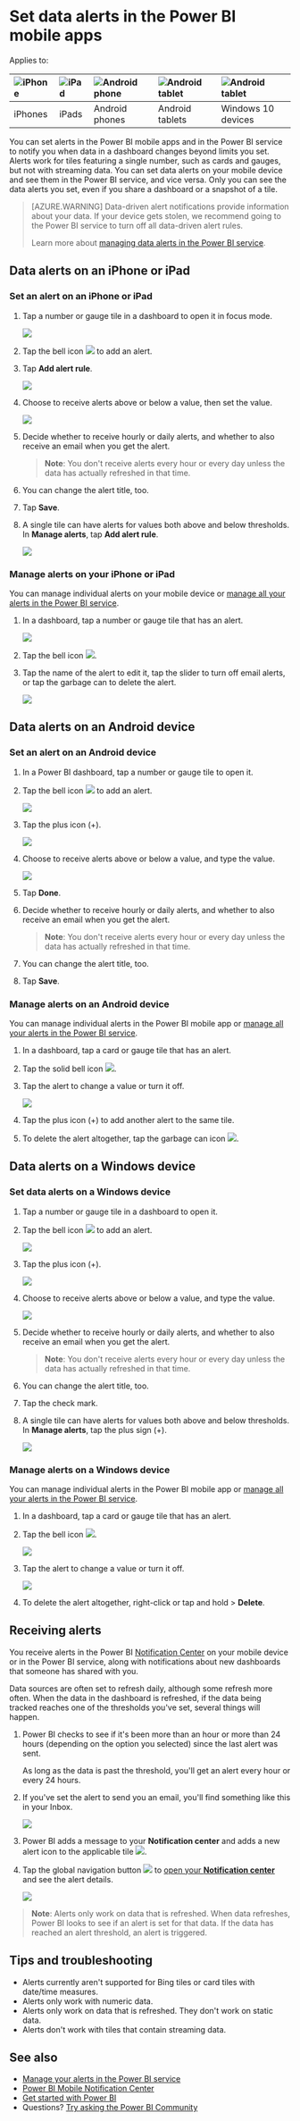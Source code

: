 <properties
   pageTitle="Set data alerts in the Power BI mobile apps"
   description="Learn to set alerts in the Power BI mobile apps and in the Power BI service to notify you when data in a dashboard changes beyond limits you set."
   services="powerbi"
   documentationCenter=""
   authors="maggiesMSFT"
   manager="erikre"
   backup=""
   editor=""
   tags=""
   qualityFocus="no"
   qualityDate=""/>

<tags
   ms.service="powerbi"
   ms.devlang="NA"
   ms.topic="article"
   ms.tgt_pltfrm="NA"
   ms.workload="powerbi"
   ms.date="03/31/2017"
   ms.author="maggies"/>

# Set data alerts in the Power BI mobile apps

Applies to:

| ![iPhone](media/powerbi-mobile-set-data-alerts-in-the-iphone-app/iphone-logo-50-px.png) | ![iPad](media/powerbi-mobile-set-data-alerts-in-the-iphone-app/ipad-logo-50-px.png) | ![Android phone](media/powerbi-mobile-set-data-alerts-in-the-iphone-app/android-phone-logo-50-px.png) | ![Android tablet](media/powerbi-mobile-set-data-alerts-in-the-iphone-app/android-tablet-logo-50-px.png) | ![Android tablet](media/powerbi-mobile-set-data-alerts-in-the-iphone-app/win-10-logo-50-px.png) |
|:------------------------|:----------------------------|:----------------------------|:----------------------------------------|:-----------------|
| iPhones | iPads | Android phones | Android tablets | Windows 10 devices |

You can set alerts in the Power BI mobile apps and in the Power BI service to notify you when data in a dashboard changes beyond limits you set. Alerts work for tiles featuring a single number, such as cards and gauges, but not with streaming data. You can set data alerts on your mobile device and see them in the Power BI service, and vice versa. Only you can see the data alerts you set, even if you share a dashboard or a snapshot of a tile.

> [AZURE.WARNING] Data-driven alert notifications provide information about your data. If your device gets stolen, we recommend going to the Power BI service to turn off all data-driven alert rules. 
> 
> Learn more about [managing data alerts in the Power BI service](powerbi-service-set-data-alerts.md).

## Data alerts on an iPhone or iPad

### Set an alert on an iPhone or iPad

1.  Tap a number or gauge tile in a dashboard to open it in focus mode.  

    ![](media/powerbi-mobile-set-data-alerts-in-the-iphone-app/power-bi-iphone-card-visual.png)

2.  Tap the bell icon ![](media/powerbi-mobile-set-data-alerts-in-the-iphone-app/power-bi-iphone-alert-icon.png) to add an alert.  

3.  Tap **Add alert rule**.

    ![](media/powerbi-mobile-set-data-alerts-in-the-iphone-app/power-bi-iphone-add-alert-rule.png)

4.  Choose to receive alerts above or below a value, then set the value.

    ![](media/powerbi-mobile-set-data-alerts-in-the-iphone-app/power-bi-iphone-set-alert-threshold.png)

4.  Decide whether to receive hourly or daily alerts, and whether to also receive an email when you get the alert.

    >**Note**: You don't receive alerts every hour or every day unless the data has actually refreshed in that time.

6.  You can change the alert title, too.

6.  Tap **Save**.

7.  A single tile can have alerts for values both above and below thresholds. In **Manage alerts**, tap **Add alert rule**.

    ![](media/powerbi-mobile-set-data-alerts-in-the-iphone-app/power-bi-iphone-add-another-alert-rule.png)

### Manage alerts on your iPhone or iPad

You can manage individual alerts on your mobile device or [manage all your alerts in the Power BI service](powerbi-service-set-data-alerts.md).

1.  In a dashboard, tap a number or gauge tile that has an alert.  

    ![](media/powerbi-mobile-set-data-alerts-in-the-iphone-app/power-bi-iphone-card-visual.png)

2.  Tap the bell icon ![](media/powerbi-mobile-set-data-alerts-in-the-iphone-app/power-bi-iphone-has-alert-icon.png).  

3. Tap the name of the alert to edit it, tap the slider to turn off email alerts, or tap the garbage can to delete the alert.

    ![](media/powerbi-mobile-set-data-alerts-in-the-iphone-app/power-bi-iphone-edit-delete-alert.png)

## Data alerts on an Android device

### Set an alert on an Android device

1.  In a Power BI dashboard, tap a number or gauge tile to open it.  

2.  Tap the bell icon ![](media/powerbi-mobile-set-data-alerts-in-the-iphone-app/power-bi-android-alert-icon.png) to add an alert.  

    ![](media/powerbi-mobile-set-data-alerts-in-the-iphone-app/power-bi-android-tap-alert.png)

3.  Tap the plus icon (+).

    ![](media/powerbi-mobile-set-data-alerts-in-the-iphone-app/power-bi-android-plus-alert.png)

4.  Choose to receive alerts above or below a value, and type the value.

    ![](media/powerbi-mobile-set-data-alerts-in-the-iphone-app/power-bi-android-tablet-set-alert-condition.png)

4.  Tap **Done**.

5.  Decide whether to receive hourly or daily alerts, and whether to also receive an email when you get the alert.

    >**Note**: You don't receive alerts every hour or every day unless the data has actually refreshed in that time.

6.  You can change the alert title, too.

6.  Tap **Save**.

### Manage alerts on an Android device

You can manage individual alerts in the Power BI mobile app or [manage all your alerts in the Power BI service](powerbi-service-set-data-alerts.md).

1.  In a dashboard, tap a card or gauge tile that has an alert.  

2.  Tap the solid bell icon ![](media/powerbi-mobile-set-data-alerts-in-the-iphone-app/power-bi-android-filled-alert-bell.png).  

3. Tap the alert to change a value or turn it off.

    ![](media/powerbi-mobile-set-data-alerts-in-the-iphone-app/power-bi-android-manage-alerts.png)

4. Tap the plus icon (+) to add another alert to the same tile.

4. To delete the alert altogether, tap the garbage can icon ![](media/powerbi-mobile-set-data-alerts-in-the-iphone-app/power-bi-android-delete-alert-icon.png).

## Data alerts on a Windows device

### Set data alerts on a Windows device

1.  Tap a number or gauge tile in a dashboard to open it.  

2.  Tap the bell icon ![](media/powerbi-mobile-set-data-alerts-in-the-iphone-app/power-bi-windows-10-alert-bell-off.png) to add an alert.  

    ![](media/powerbi-mobile-set-data-alerts-in-the-iphone-app/power-bi-windows-10-tap-alert.png)

3.  Tap the plus icon (+).

    ![](media/powerbi-mobile-set-data-alerts-in-the-iphone-app/power-bi-windows-10-no-alerts-yet.png)

4.  Choose to receive alerts above or below a value, and type the value.

    ![](media/powerbi-mobile-set-data-alerts-in-the-iphone-app/power-bi-windows-10-set-alert.png)

4.  Decide whether to receive hourly or daily alerts, and whether to also receive an email when you get the alert.

    >**Note**: You don't receive alerts every hour or every day unless the data has actually refreshed in that time.

6.  You can change the alert title, too.

6.  Tap the check mark.

7.  A single tile can have alerts for values both above and below thresholds. In **Manage alerts**, tap the plus sign (+).

    ![](media/powerbi-mobile-set-data-alerts-in-the-iphone-app/power-bi-windows-10-add-another-alert.png)

### Manage alerts on a Windows device

You can manage individual alerts in the Power BI mobile app or [manage all your alerts in the Power BI service](powerbi-service-set-data-alerts.md).

1.  In a dashboard, tap a card or gauge tile that has an alert.  

2.  Tap the bell icon ![](media/powerbi-mobile-set-data-alerts-in-the-iphone-app/power-bi-windows-10-alert-bell-on.png).  

    ![](media/powerbi-mobile-set-data-alerts-in-the-iphone-app/power-bi-windows-10-has-alerts.png)

3. Tap the alert to change a value or turn it off.

    ![](media/powerbi-mobile-set-data-alerts-in-the-iphone-app/power-bi-windows-10-add-another-alert.png)

4. To delete the alert altogether, right-click or tap and hold > **Delete**.


## Receiving alerts

You receive alerts in the Power BI [Notification Center](powerbi-mobile-notification-center.md) on your mobile device or in the Power BI service, along with notifications about new dashboards that someone has shared with you.

Data sources are often set to refresh daily, although some refresh more often. When the data in the dashboard is refreshed, if the data being tracked reaches one of the thresholds you've set, several things will happen.

1.  Power BI checks to see if it's been more than an hour or more than 24 hours (depending on the option you selected) since the last alert was sent.

    As long as the data is past the threshold, you'll get an alert every hour or every 24 hours.

2.  If you've set the alert to send you an email, you'll find something like this in your Inbox.

    ![](media/powerbi-mobile-set-data-alerts-in-the-iphone-app/powerbi-alerts-email.png)

3.  Power BI adds a message to your **Notification center** and adds a new alert icon to the applicable tile ![](media/powerbi-mobile-set-data-alerts-in-the-iphone-app/powerbi-alert-tile-notification-icon.png).


4. Tap the global navigation button ![](media/powerbi-mobile-set-data-alerts-in-the-iphone-app/power-bi-iphone-alert-global-nav-button.png) to [open your **Notification center**](powerbi-mobile-notification-center.md) and see the alert details.

     ![](media/powerbi-mobile-set-data-alerts-in-the-iphone-app/power-bi-iphone-notifications.png) 

>**Note**: Alerts only work on data that is refreshed. When data refreshes, Power BI looks to see if an alert is set for that data. If the data has reached an alert threshold, an alert is triggered.

## Tips and troubleshooting
- Alerts currently aren't supported for Bing tiles or card tiles with date/time measures.
- Alerts only work with numeric data.
- Alerts only work on data that is refreshed. They don't work on static data.
- Alerts don't work with tiles that contain streaming data.

## See also  
- [Manage your alerts in the Power BI service](powerbi-service-set-data-alerts.md)
- [Power BI Mobile Notification Center](powerbi-mobile-notification-center.md)
- [Get started with Power BI](powerbi-service-get-started.md)  
- Questions? [Try asking the Power BI Community](http://community.powerbi.com/)
